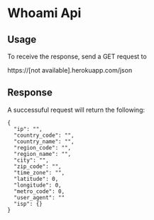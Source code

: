 # Whoami Api
## Usage
To receive the response, send a GET request to

https://[not available].herokuapp.com/json 
## Response

A successuful request will return the following:
```
{
  "ip": "",
  "country_code": "",
  "country_name": "",
  "region_code": "",
  "region_name": "",
  "city": "",
  "zip_code": "",
  "time_zone": "",
  "latitude": 0,
  "longitude": 0,
  "metro_code": 0,
  "user_agent": ""
  "isp": {}
}
```
